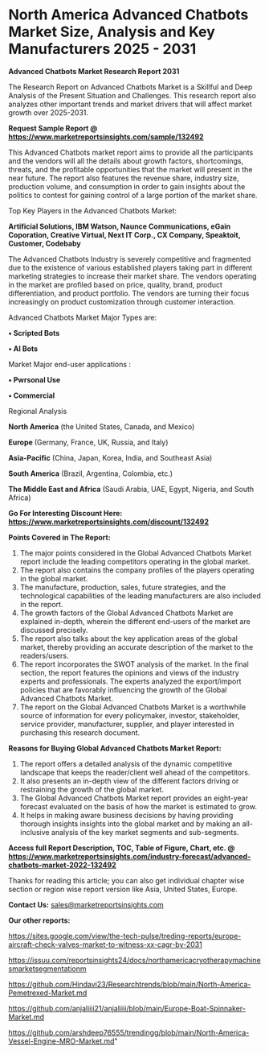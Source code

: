 # North America Advanced Chatbots Market Size, Analysis and Key Manufacturers 2025 - 2031

<strong>Advanced Chatbots Market Research Report 2031</strong>

The Research Report on Advanced Chatbots Market is a Skillful and Deep Analysis of the Present Situation and Challenges. This research report also analyzes other important trends and market drivers that will affect market growth over 2025-2031.

<strong>Request Sample Report @ <a href=https://www.marketreportsinsights.com/sample/132492>https://www.marketreportsinsights.com/sample/132492</a></strong>

This Advanced Chatbots market report aims to provide all the participants and the vendors will all the details about growth factors, shortcomings, threats, and the profitable opportunities that the market will present in the near future. The report also features the revenue share, industry size, production volume, and consumption in order to gain insights about the politics to contest for gaining control of a large portion of the market share.

Top Key Players in the Advanced Chatbots Market:

<strong>Artificial Solutions, IBM Watson, Naunce Communications, eGain Coporation, Creative Virtual, Next IT Corp., CX Company, Speaktoit, Customer, Codebaby</strong>

The Advanced Chatbots Industry is severely competitive and fragmented due to the existence of various established players taking part in different marketing strategies to increase their market share. The vendors operating in the market are profiled based on price, quality, brand, product differentiation, and product portfolio. The vendors are turning their focus increasingly on product customization through customer interaction.

Advanced Chatbots Market Major Types are:

<strong>• Scripted Bots

• AI Bots</strong>

Market Major end-user applications :

<strong>• Pwrsonal Use

• Commercial</strong>

Regional Analysis

</u><strong><b>North America</b></strong> (the United States, Canada, and Mexico)

<strong><b>Europe </b></strong>(Germany, France, UK, Russia, and Italy)

<strong><b>Asia-Pacific</b></strong> (China, Japan, Korea, India, and Southeast Asia)

<strong><b>South America</b></strong> (Brazil, Argentina, Colombia, etc.)

<strong><b>The Middle East and Africa</b></strong> (Saudi Arabia, UAE, Egypt, Nigeria, and South Africa)

<strong>Go For Interesting Discount Here: <a href=https://www.marketreportsinsights.com/discount/132492>https://www.marketreportsinsights.com/discount/132492</a></strong>

<strong>Points Covered in The Report:</strong>
<ol>
  <li>The major points considered in the Global Advanced Chatbots Market report include the leading competitors operating in the global market.</li>
  <li>The report also contains the company profiles of the players operating in the global market.</li>
  <li>The manufacture, production, sales, future strategies, and the technological capabilities of the leading manufacturers are also included in the report.</li>
  <li>The growth factors of the Global Advanced Chatbots Market are explained in-depth, wherein the different end-users of the market are discussed precisely.</li>
  <li>The report also talks about the key application areas of the global market, thereby providing an accurate description of the market to the readers/users.</li>
  <li>The report incorporates the SWOT analysis of the market. In the final section, the report features the opinions and views of the industry experts and professionals. The experts analyzed the export/import policies that are favorably influencing the growth of the Global Advanced Chatbots Market.</li>
  <li>The report on the Global Advanced Chatbots Market is a worthwhile source of information for every policymaker, investor, stakeholder, service provider, manufacturer, supplier, and player interested in purchasing this research document.</li>
</ol>
<strong>Reasons for Buying Global Advanced Chatbots Market Report:</strong>

<ol>
  <li>The report offers a detailed analysis of the dynamic competitive landscape that keeps the reader/client well ahead of the competitors.</li>
  <li>It also presents an in-depth view of the different factors driving or restraining the growth of the global market.</li>
  <li>The Global Advanced Chatbots Market report provides an eight-year forecast evaluated on the basis of how the market is estimated to grow.</li>
  <li>It helps in making aware business decisions by having providing thorough insights insights into the global market and by making an all-inclusive analysis of the key market segments and sub-segments.</li>
</ol>
<strong>Access full Report Description, TOC, Table of Figure, Chart, etc. @ <a href=https://www.marketreportsinsights.com/industry-forecast/advanced-chatbots-market-2022-132492>https://www.marketreportsinsights.com/industry-forecast/advanced-chatbots-market-2022-132492</a></strong>


Thanks for reading this article; you can also get individual chapter wise section or region wise report version like Asia, United States, Europe.

<strong>Contact Us:</strong>
sales@marketreportsinsights.com

<strong>Our other reports:</strong>

<a href=https://sites.google.com/view/the-tech-pulse/treding-reports/europe-aircraft-check-valves-market-to-witness-xx-cagr-by-2031>https://sites.google.com/view/the-tech-pulse/treding-reports/europe-aircraft-check-valves-market-to-witness-xx-cagr-by-2031</a>

<a href=https://issuu.com/reportsinsights24/docs/northamericacryotherapymachinesmarketsegmentationm>https://issuu.com/reportsinsights24/docs/northamericacryotherapymachinesmarketsegmentationm</a>

<a href=https://github.com/Hindavi23/Researchtrends/blob/main/North-America-Pemetrexed-Market.md>https://github.com/Hindavi23/Researchtrends/blob/main/North-America-Pemetrexed-Market.md</a>

<a href=https://github.com/anjaliiii21/anjaliiii/blob/main/Europe-Boat-Spinnaker-Market.md>https://github.com/anjaliiii21/anjaliiii/blob/main/Europe-Boat-Spinnaker-Market.md</a>

<a href=https://github.com/arshdeep76555/trendingg/blob/main/North-America-Vessel-Engine-MRO-Market.md>https://github.com/arshdeep76555/trendingg/blob/main/North-America-Vessel-Engine-MRO-Market.md</a>"
